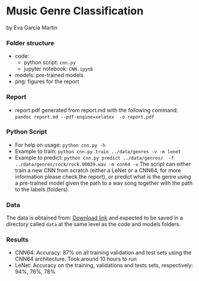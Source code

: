 # Music Genre Classification 
by Eva Garcia Martin

### Folder structure
- code: 
	- python script: `cnn.py`
	- jupyter notebook: `CNN.ipynb`
- models: pre-trained models
- png: figures for the report

### Report
- report.pdf generated from report.md with the following command:
`pandoc report.md --pdf-engine=xelatex  -o report.pdf`

### Python Script
- For help on usage: `python cnn.py -h`
- Example to train: `python cnn.py train ../data/genres -v -m lenet`
- Example to predict: `python cnn.py predict ../data/genres/  -f ../data/genres/rock/rock.00039.wav -m cnn64 -v`
The script can either train a new CNN from scratch (either a LeNet or a CNN64, for more information please check the report), or predict what is the genre using a pre-trained model given the path to a wav song together with the path to the labels (folders). 

### Data
The data is obtained from: [Download link](http://opihi.cs.uvic.ca/sound/genres.tar.gz) and expected to be saved in a directory called `data` at the same level as the code and models folders. 

### Results
- CNN64: Accuracy: 87% on all training validation and test sets using the CNN64 architecture. Took around 10 hours to run
- LeNet: Accuracy on the training, validations and tests sets, respectively: 94%, 76%, 78% 
